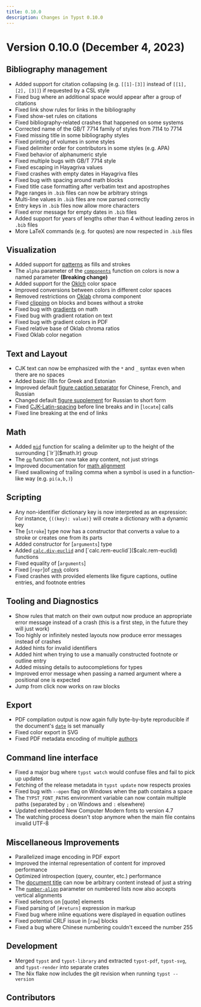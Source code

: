 ```yaml
---
title: 0.10.0
description: Changes in Typst 0.10.0
---
```


# Version 0.10.0 (December 4, 2023)

## Bibliography management
- Added support for citation collapsing (e.g. `[[1]-[3]]` instead of
  `[[1], [2], [3]]`) if requested by a CSL style
- Fixed bug where an additional space would appear after a group of citations
- Fixed link show rules for links in the bibliography
- Fixed show-set rules on citations
- Fixed bibliography-related crashes that happened on some systems
- Corrected name of the GB/T 7714 family of styles from 7114 to 7714
- Fixed missing title in some bibliography styles
- Fixed printing of volumes in some styles
- Fixed delimiter order for contributors in some styles (e.g. APA)
- Fixed behavior of alphanumeric style
- Fixed multiple bugs with GB/T 7714 style
- Fixed escaping in Hayagriva values
- Fixed crashes with empty dates in Hayagriva files
- Fixed bug with spacing around math blocks
- Fixed title case formatting after verbatim text and apostrophes
- Page ranges in `.bib` files can now be arbitrary strings
- Multi-line values in `.bib` files are now parsed correctly
- Entry keys in `.bib` files now allow more characters
- Fixed error message for empty dates in `.bib` files
- Added support for years of lengths other than 4 without leading zeros in
  `.bib` files
- More LaTeX commands (e.g. for quotes) are now respected in `.bib` files

## Visualization
- Added support for [patterns]($tiling) as fills and strokes
- The `alpha` parameter of the [`components`]($color.components) function on
  colors is now a named parameter **(Breaking change)**
- Added support for the [Oklch]($color.oklch) color space
- Improved conversions between colors in different color spaces
- Removed restrictions on [Oklab]($color.oklab) chroma component
- Fixed [clipping]($block.clip) on blocks and boxes without a stroke
- Fixed bug with [gradients]($gradient) on math
- Fixed bug with gradient rotation on text
- Fixed bug with gradient colors in PDF
- Fixed relative base of Oklab chroma ratios
- Fixed Oklab color negation

## Text and Layout
- CJK text can now be emphasized with the `*` and `_` syntax even when there are
  no spaces
- Added basic i18n for Greek and Estonian
- Improved default [figure caption separator]($figure.caption.separator) for
  Chinese, French, and Russian
- Changed default [figure supplement]($figure.supplement) for Russian to short
  form
- Fixed [CJK-Latin-spacing]($text.cjk-latin-spacing) before line breaks and in
  [`locate`] calls
- Fixed line breaking at the end of links

## Math
- Added [`mid`]($math.mid) function for scaling a delimiter up to the height of
  the surrounding [`lr`]($math.lr) group
- The [`op`]($math.op) function can now take any content, not just strings
- Improved documentation for [math alignment]($category/math/#alignment)
- Fixed swallowing of trailing comma when a symbol is used in a function-like
  way (e.g. `pi(a,b,)`)

## Scripting
- Any non-identifier dictionary key is now interpreted as an expression: For
  instance, `{((key): value)}` will create a dictionary with a dynamic key
- The [`stroke`] type now has a constructor that converts a value to a stroke or
  creates one from its parts
- Added constructor for [`arguments`] type
- Added [`calc.div-euclid`]($calc.div-euclid) and
  [`calc.rem-euclid`]($calc.rem-euclid) functions
- Fixed equality of [`arguments`]
- Fixed [`repr`]of [`cmyk`]($color.cmyk) colors
- Fixed crashes with provided elements like figure captions, outline entries,
  and footnote entries

## Tooling and Diagnostics
- Show rules that match on their own output now produce an appropriate error
  message instead of a crash (this is a first step, in the future they will just
  work)
- Too highly or infinitely nested layouts now produce error messages instead of
  crashes
- Added hints for invalid identifiers
- Added hint when trying to use a manually constructed footnote or outline entry
- Added missing details to autocompletions for types
- Improved error message when passing a named argument where a positional one is
  expected
- Jump from click now works on raw blocks

## Export
- PDF compilation output is now again fully byte-by-byte reproducible if the
  document's [`date`]($document.date) is set manually
- Fixed color export in SVG
- Fixed PDF metadata encoding of multiple [authors]($document.author)

## Command line interface
- Fixed a major bug where `typst watch` would confuse files and fail to pick up
  updates
- Fetching of the release metadata in `typst update` now respects proxies
- Fixed bug with `--open` flag on Windows when the path contains a space
- The `TYPST_FONT_PATHS` environment variable can now contain multiple paths
  (separated by `;` on Windows and `:` elsewhere)
- Updated embedded New Computer Modern fonts to version 4.7
- The watching process doesn't stop anymore when the main file contains invalid
  UTF-8

## Miscellaneous Improvements
- Parallelized image encoding in PDF export
- Improved the internal representation of content for improved performance
- Optimized introspection (query, counter, etc.) performance
- The [document title]($document.title) can now be arbitrary content instead of
  just a string
- The [`number-align`]($enum.number-align) parameter on numbered lists now also
  accepts vertical alignments
- Fixed selectors on [quote] elements
- Fixed parsing of `[#return]` expression in markup
- Fixed bug where inline equations were displayed in equation outlines
- Fixed potential CRLF issue in [`raw`] blocks
- Fixed a bug where Chinese numbering couldn't exceed the number 255

## Development
- Merged `typst` and `typst-library` and extracted `typst-pdf`, `typst-svg`, and
  `typst-render` into separate crates
- The Nix flake now includes the git revision when running `typst --version`

## Contributors
<contributors from="v0.9.0" to="v0.10.0" />
